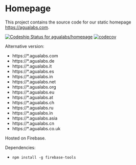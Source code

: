 # Homepage
This project contains the source code for our static homepage https://agualabs.com.

[ ![Codeship Status for agualabs/homepage](https://app.codeship.com/projects/d4b0e3a0-db66-0135-8b29-029911bb1fd3/status?branch=master)](https://app.codeship.com/projects/264671)
[![codecov](https://codecov.io/gh/agualabs/homepage/branch/master/graph/badge.svg)](https://codecov.io/gh/agualabs/homepage)

Alternative version:
- https://*.agualabs.com
- https://*.agualabs.de
- https://*.agualabs.it
- https://*.agualabs.es
- https://*.agualabs.in
- https://*.agualabs.net
- https://*.agualabs.org
- https://*.agualabs.eu
- https://*.agualabs.at
- https://*.agualabs.ch
- https://*.agualabs.ru
- https://*.agualabs.in
- https://*.agualabs.asia
- https://*.agualabs.cn
- https://*.agualabs.co.uk


Hosted on Firebase.


Dependencies:
- `npm install -g firebase-tools`